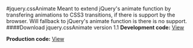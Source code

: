 #jquery.cssAnimate
Meant to extend jQuery's animate function by transfering animations to CSS3 transitions, if there is support by the browser. Will fallback to jQuery's animate function is there is no support.
####Download jquery.cssAnimate version 1.1
**Development code:** [View](https://github.com/pvienneau/jquery.cssAnimate/blob/64fb8ab7c94a84bcc6967c1d60cc3c698326bf50/assets/js/jquery.cssAnimate.js)

**Production code:** [View](https://github.com/pvienneau/jquery.cssAnimate/blob/e28ee2214cd9ddb07f74b831329bd73a69e51517/assets/js/jquery.cssAnimate.min.js)
